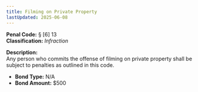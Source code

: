 ```yaml
---
title: Filming on Private Property
lastUpdated: 2025-06-08
---
```


**Penal Code:** § [6] 13  
**Classification:** *Infraction*

**Description:**  
Any person who commits the offense of filming on private property shall be subject to penalties as outlined in this code.

- **Bond Type:** N/A  
- **Bond Amount:** $500
